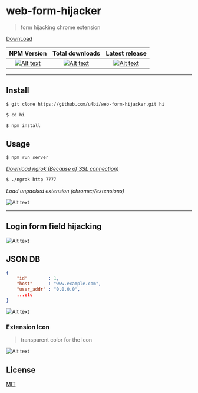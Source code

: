 # web-form-hijacker
> form hijacking chrome extension

[DownLoad](https://github.com/u4bi/web-form-hijacker/releases/download/v1.1/web-form-hijacker-v.1.1.zip)

| NPM Version | Total downloads | Latest release |
| :---: | :---: | :---: |
|  [![Alt text](https://img.shields.io/npm/v/web-form-hijacker.svg)](https://www.npmjs.com/package/web-form-hijacker)  |  [![Alt text](https://img.shields.io/github/downloads/u4bi/web-form-hijacker/total.svg)](https://github.com/u4bi/web-form-hijacker/releases)  |  [![Alt text](https://img.shields.io/github/release/u4bi/web-form-hijacker.svg)](https://github.com/u4bi/web-form-hijacker/releases)  |
-------------------------------------------------

## Install

```bash
$ git clone https://github.com/u4bi/web-form-hijacker.git hi
```

```bash
$ cd hi
```

```bash
$ npm install
```

## Usage

```bash
$ npm run server
```

*[Download ngrok (Because of SSL connection)](https://ngrok.com/download)*
```bash
$ ./ngrok http 7777
```

*Load unpacked extension (chrome://extensions)*

![Alt text](https://raw.githubusercontent.com/u4bi/web-form-hijacker/master/WEB/v0.png)

<hr/>

## Login form field hijacking

![Alt text](https://raw.githubusercontent.com/u4bi/web-form-hijacker/master/WEB/v1.png)

## JSON DB
```json
{
    "id"        : 1,
    "host"      : "www.example.com",
    "user_addr" : "0.0.0.0",
    ...etc
}
```

![Alt text](https://raw.githubusercontent.com/u4bi/web-form-hijacker/master/WEB/v2.png)

### Extension Icon
> transparent color for the Icon

![Alt text](https://raw.githubusercontent.com/u4bi/web-form-hijacker/master/WEB/v3.png)

## License
[MIT](https://github.com/u4bi/web-form-hijacker/blob/master/LICENSE)